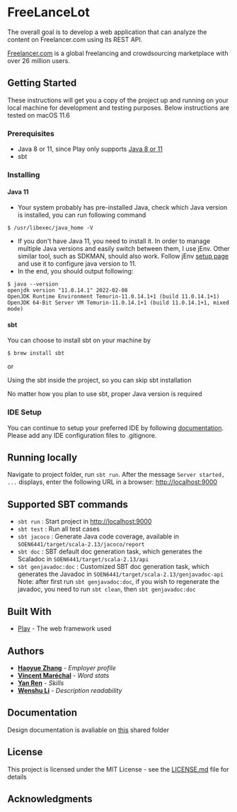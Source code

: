 # FreeLanceLot

The overall goal is to develop a web application that can analyze the content on Freelancer.com using its REST API.

[Freelancer.com](https://www.freelancer.com/) is a global freelancing and crowdsourcing marketplace with over 26 million users.

## Getting Started

These instructions will get you a copy of the project up and running on your local machine for development and testing purposes. Below instructions are tested on macOS 11.6

### Prerequisites
- Java 8 or 11, since Play only supports [Java 8 or 11](https://www.playframework.com/documentation/2.8.x/Requirements)
- sbt

### Installing
#### Java 11
- Your system probably has pre-installed Java, check which Java version is installed, you can run following command
```
$ /usr/libexec/java_home -V
```
- If you don't have Java 11, you need to install it. In order to manage multiple Java versions and easily switch between them, I use jEnv. Other similar tool, such as SDKMAN, should also work. Follow jEnv [setup page](https://www.jenv.be/) and use it to configure java version to 11.
- In the end, you should output following:
```
$ java --version
openjdk version "11.0.14.1" 2022-02-08
OpenJDK Runtime Environment Temurin-11.0.14.1+1 (build 11.0.14.1+1)
OpenJDK 64-Bit Server VM Temurin-11.0.14.1+1 (build 11.0.14.1+1, mixed mode)
```
#### sbt
You can choose to install sbt on your machine by
```
$ brew install sbt
```
or

Using the sbt inside the project, so you can skip sbt installation

No matter how you plan to use sbt, proper Java version is required

### IDE Setup
You can continue to setup your preferred IDE by following [documentation](https://www.playframework.com/documentation/2.8.x/IDE). Please add any IDE configuration files to .gitignore.


## Running locally
Navigate to project folder, run `sbt run`. After the message `Server started, ...` displays, enter the following URL in a browser: <http://localhost:9000>


## Supported SBT commands

- `sbt run` : Start project in <http://localhost:9000>
- `sbt test` : Run all test cases
- `sbt jacoco` : Generate Java code coverage, available in `SOEN6441/target/scala-2.13/jacoco/report`
- `sbt doc` : SBT default doc generation task, which generates the Scaladoc in `SOEN6441/target/scala-2.13/api`
- `sbt genjavadoc:doc` : Customized SBT doc generation task, which generates the Javadoc in `SOEN6441/target/scala-2.13/genjavadoc-api` Note: after first run `sbt genjavadoc:doc`, if you wish to regenerate the javadoc, you need to run `sbt clean`, then `sbt genjavadoc:doc`

## Built With

* [Play](https://www.playframework.com/) - The web framework used

## Authors

* **[Haoyue Zhang](https://github.com/Elsavid)** - *Employer profile*
* **[Vincent Maréchal](https://github.com/Vncntmrchl)** - *Word stats*
* **[Yan Ren](https://github.com/yan-ren)** - *Skills*
* **[Wenshu Li](https://github.com/fallinlovewitheattingshit)** - *Description readability*

## Documentation

Design documentation is avaliable on [this](https://drive.google.com/drive/folders/1b6DG6JRsUpQ4E6mYhlDHLio8DEATh4kr?usp=sharing) shared folder
## License

This project is licensed under the MIT License - see the [LICENSE.md](LICENSE.md) file for details

## Acknowledgments
